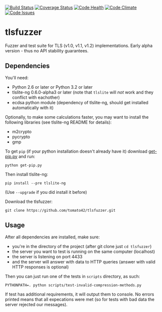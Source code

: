 [![Build Status](https://travis-ci.org/tomato42/tlsfuzzer.svg?branch=master)](https://travis-ci.org/tomato42/tlsfuzzer)
[![Coverage Status](https://coveralls.io/repos/tomato42/tlsfuzzer/badge.svg?branch=master)](https://coveralls.io/r/tomato42/tlsfuzzer?branch=master)
[![Code Health](https://landscape.io/github/tomato42/tlsfuzzer/master/landscape.svg?style=flat)](https://landscape.io/github/tomato42/tlsfuzzer/master)
[![Code Climate](https://codeclimate.com/github/tomato42/tlsfuzzer/badges/gpa.svg)](https://codeclimate.com/github/tomato42/tlsfuzzer)
[![Code Issues](https://www.quantifiedcode.com/api/v1/project/58f8ffe4125b4d72a9d9337aa3ba96eb/badge.svg)](https://www.quantifiedcode.com/app/project/58f8ffe4125b4d72a9d9337aa3ba96eb)

# tlsfuzzer
Fuzzer and test suite for TLS (v1.0, v1.1, v1.2) implementations. Early alpha
version - thus no API stability guarantees.

## Dependencies
You'll need:
 * Python 2.6 or later or Python 3.2 or later
 * tlslite-ng 0.6.0-alpha3 or later (note that `tlslite` will *not* work and
   they conflict with eachother)
 * ecdsa python module (dependency of tlslite-ng, should get installed
   automatically with it)

Optionally, to make some calculations faster, you may want to install the
following libraries (see tlslite-ng README for details):
 * m2crypto
 * pycrypto
 * gmp

To get `pip` (if your python installation doesn't already have it) download
[get-pip.py](https://bootstrap.pypa.io/get-pip.py) and run:
```
python get-pip.py
```

Then install tlslite-ng:
```
pip install --pre tlslite-ng
```
(Use `--upgrade` if you did install it before)

Download the tlsfuzzer:
```
git clone https://github.com/tomato42/tlsfuzzer.git
```

## Usage
After all dependencies are installed, make sure:
 * you're in the directory of the project (after git clone just `cd tlsfuzzer`)
 * the server you want to test is running on the same computer (localhost)
 * the server is listening on port 4433
 * and the server will answer with data to HTTP queries (answer with valid
   HTTP responses is optional)

Then you can just run one of the tests in `scripts` directory, as such:
```
PYTHONPATH=. python scripts/test-invalid-compression-methods.py
```

If test has additional requirements, it will output them to console. No errors
printed means that all expecations were met (so for tests with bad data the
server rejected our messages).
